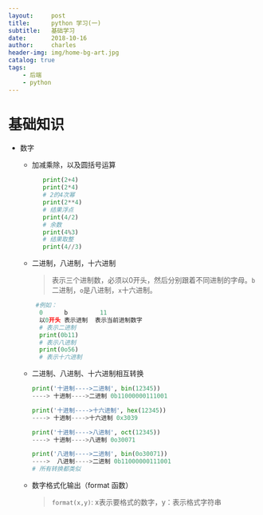 ```yaml
---
layout:     post
title:      python 学习(一)
subtitle:   基础学习
date:       2018-10-16
author:     charles
header-img: img/home-bg-art.jpg
catalog: true
tags:
    - 后端
    - python
---
```

# 基础知识
- 数字
    - 加减乘除，以及圆括号运算
         ```python     
            print(2+4)
            print(2*4)
            # 2的4次幂
            print(2**4)
            # 结果浮点
            print(4/2)
            # 余数
            print(4%3)
            # 结果取整
            print(4//3)
         ```

    - 二进制，八进制，十六进制

         > 表示三个进制数，必须以0开头，然后分别跟着不同进制的字母。`b`二进制，`o`是八进制，`x`十六进制。

         ```python
          #例如：
           0      b         11
           以0开头 表示进制  表示当前进制数字
           # 表示二进制
           print(0b11)
           # 表示八进制
           print(0o56)
           # 表示十六进制
         ```
    - 二进制、八进制、十六进制相互转换

      ```python
      print('十进制---->二进制', bin(12345)) 
      ----> 十进制---->二进制 0b11000000111001
      
      print('十进制---->十六进制', hex(12345))
      ----> 十进制---->十六进制 0x3039
      
      print('十进制---->八进制', oct(12345))
      ----> 十进制---->八进制 0o30071
      
      print('八进制---->二进制', bin(0o30071))
      ---->  八进制---->二进制 0b11000000111001
      # 所有转换都类似
      ```

    - 数字格式化输出（format 函数）

      > `format(x,y)`: x表示要格式的数字，y：表示格式字符串

      ```python
      
      ```

      